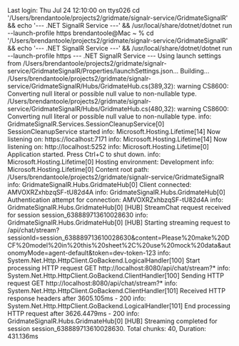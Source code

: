 Last login: Thu Jul 24 12:10:00 on ttys026
cd '/Users/brendantoole/projects2/gridmate/signalr-service/GridmateSignalR' && echo '--- .NET SignalR Service ---' && /usr/local/share/dotnet/dotnet run --launch-profile https
brendantoole@Mac ~ % cd '/Users/brendantoole/projects2/gridmate/signalr-service/GridmateSignalR' && echo '--- .NET SignalR Service ---' && /usr/local/share/dotnet/dotnet run --launch-profile https
--- .NET SignalR Service ---
Using launch settings from /Users/brendantoole/projects2/gridmate/signalr-service/GridmateSignalR/Properties/launchSettings.json...
Building...
/Users/brendantoole/projects2/gridmate/signalr-service/GridmateSignalR/Hubs/GridmateHub.cs(389,32): warning CS8600: Converting null literal or possible null value to non-nullable type.
/Users/brendantoole/projects2/gridmate/signalr-service/GridmateSignalR/Hubs/GridmateHub.cs(480,32): warning CS8600: Converting null literal or possible null value to non-nullable type.
info: GridmateSignalR.Services.SessionCleanupService[0]
      SessionCleanupService started
info: Microsoft.Hosting.Lifetime[14]
      Now listening on: https://localhost:7171
info: Microsoft.Hosting.Lifetime[14]
      Now listening on: http://localhost:5252
info: Microsoft.Hosting.Lifetime[0]
      Application started. Press Ctrl+C to shut down.
info: Microsoft.Hosting.Lifetime[0]
      Hosting environment: Development
info: Microsoft.Hosting.Lifetime[0]
      Content root path: /Users/brendantoole/projects2/gridmate/signalr-service/GridmateSignalR
info: GridmateSignalR.Hubs.GridmateHub[0]
      Client connected: AMVOXRZxhbzqSF-tU82d4A
info: GridmateSignalR.Hubs.GridmateHub[0]
      Authentication attempt for connection: AMVOXRZxhbzqSF-tU82d4A
info: GridmateSignalR.Hubs.GridmateHub[0]
      [HUB] StreamChat request received for session session_638889713610028630
info: GridmateSignalR.Hubs.GridmateHub[0]
      [HUB] Starting streaming request to /api/chat/stream?sessionId=session_638889713610028630&content=Please%20make%20DCF%20model%20in%20this%20sheet%2C%20use%20mock%20data&autonomyMode=agent-default&token=dev-token-123
info: System.Net.Http.HttpClient.GoBackend.LogicalHandler[100]
      Start processing HTTP request GET http://localhost:8080/api/chat/stream?*
info: System.Net.Http.HttpClient.GoBackend.ClientHandler[100]
      Sending HTTP request GET http://localhost:8080/api/chat/stream?*
info: System.Net.Http.HttpClient.GoBackend.ClientHandler[101]
      Received HTTP response headers after 3605.105ms - 200
info: System.Net.Http.HttpClient.GoBackend.LogicalHandler[101]
      End processing HTTP request after 3626.4479ms - 200
info: GridmateSignalR.Hubs.GridmateHub[0]
      [HUB] Streaming completed for session session_638889713610028630. Total chunks: 40, Duration: 431.136ms

